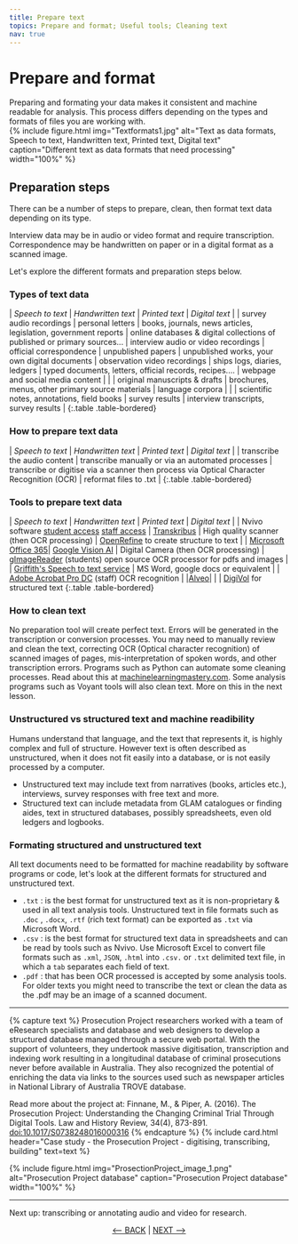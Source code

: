 ```yaml
---
title: Prepare text
topics: Prepare and format; Useful tools; Cleaning text
nav: true
---
```


# Prepare and format

Preparing and formating your data makes it consistent and machine readable for analysis. This process differs depending on the types and formats of files you are working with.  
{% include figure.html img="Textformats1.jpg" alt="Text as data formats, Speech to text, Handwritten text, Printed text, Digital text" caption="Different text as data formats that need processing" width="100%" %}
## Preparation steps

There can be a number of steps to prepare, clean, then format text data depending on its type.  

Interview data may be in audio or video format and require transcription. Correspondence may be handwritten on paper or in a digital format as a scanned image. 

Let's explore the different formats and preparation steps below.

### Types of text data

| *Speech to text* | *Handwritten text* | *Printed text* | *Digital text* |
| survey audio recordings | personal letters | books, journals, news articles, legislation, government reports | online databases & digital collections of published or primary sources...
| interview audio or video recordings | official correspondence | unpublished papers | unpublished works, your own digital documents
| observation video recordings | ships logs, diaries, ledgers | typed documents, letters, official records, recipes.... | webpage and social media content |
| | original manuscripts & drafts | brochures, menus, other primary source materials | language corpora |
| | scientific notes, annotations, field books | survey results | interview transcripts, survey results |
{:.table .table-bordered}

### How to prepare text data

| *Speech to text* | *Handwritten text* | *Printed text* | *Digital text* |
| transcribe the audio content | transcribe manually or via an automated processes | transcribe or digitise via a scanner then process via Optical Character Recognition (OCR) | reformat files to .txt |
{:.table .table-bordered}

### Tools to prepare text data

| *Speech to text* | *Handwritten text* | *Printed text* | *Digital text* |
| Nvivo software [student access](https://www.griffith.edu.au/student-computing/available-software)  [staff access](https://intranet.secure.griffith.edu.au/computing/software) | [Transkribus](https://readcoop.eu/transkribus/) | High quality scanner (then OCR processing) | [OpenRefine](https://openrefine.org/) to create structure to text |
| [Microsoft Office 365](https://support.microsoft.com/en-us/office/transcribe-your-recordings-7fc2efec-245e-45f0-b053-2a97531ecf57)| [Google Vision AI](https://cloud.google.com/vision) | Digital Camera (then OCR processing) | [gImageReader](https://github.com/manisandro/gImageReader#readme) (students) open source OCR processor for pdfs and images |
| [Griffith's Speech to text service](https://www.griffith.edu.au/eresearch-services/speech-to-text) | MS Word, google docs or equivalent | | [Adobe Acrobat Pro DC](https://intranet.secure.griffith.edu.au/computing/software) (staff) OCR recognition |
|[Alveo](https://www.alveo.edu.au/)| | | [DigiVol](https://volunteer.ala.org.au/) for structured text 
{:.table .table-bordered}

### How to clean text

No preparation tool will create perfect text.  Errors will be generated in the transcription or conversion processes. You may need to manually review and clean the text, correcting OCR (Optical character recognition) of scanned images of pages, mis-interpretation of spoken words, and other transcription errors. Programs such as Python can automate some cleaning processes. Read about this at [machinelearningmastery.com](https://machinelearningmastery.com/clean-text-machine-learning-python/). Some analysis programs such as Voyant tools will also clean text. More on this in the next lesson. 

### Unstructured vs structured text and machine readibility

Humans understand that language, and the text that represents it, is highly complex and full of structure. However text is often described as unstructured, when it does not fit easily into a database, or is not easily processed by a computer. 

- Unstructured text may include text from narratives (books, articles etc.), interviews, survey responses with free text and more.  
- Structured text can include metadata from GLAM catalogues or finding aides, text in structured databases, possibly spreadsheets, even old ledgers and logbooks. 

### Formating structured and unstructured text

All text documents need to be formatted for machine readability by software programs or code, let's look at the different formats for structured and unstructured text.
- `.txt` : is the best format for unstructured text as it is non-proprietary & used in all text analysis tools. Unstructured text in file formats such as `.doc` , `.docx`, `.rtf` (rich text format) can be exported as `.txt` via Microsoft Word.
- `.csv` : is the best format for structured text data in spreadsheets and can be read by tools such as Nvivo. Use Microsoft Excel to convert file formats such as `.xml`, `JSON`, `.html` into `.csv.` or `.txt` delimited text file, in which a `tab` separates each field of text.
- `.pdf` : that has been OCR processed is accepted by some analysis tools. For older texts you might need to transcribe the text or clean the data as the .pdf may be an image of a scanned document.

------

{% capture text %}
Prosecution Project researchers worked with a team of eResearch specialists and database and web designers to develop a structured database managed through a secure web portal. With the support of volunteers, they undertook massive digitisation, transcription and indexing work resulting in a longitudinal database of criminal prosecutions never before available in Australia. They also recognized the potential of enriching the data via links to the sources used such as newspaper articles in National Library of Australia TROVE database.  

Read more about the project at: 
Finnane, M., & Piper, A. (2016). The Prosecution Project: Understanding the Changing Criminal Trial Through Digital Tools. Law and History Review, 34(4), 873-891. [doi:10.1017/S0738248016000316](doi:10.1017/S0738248016000316)
{% endcapture %} {% include card.html header="Case study - the Prosecution Project - digitising, transcribing, building" text=text %}

{% include figure.html img="ProsectionProject_image_1.png" alt="Prosecution Project database" caption="Prosecution Project database" width="100%" %}

-----

Next up: transcribing or annotating audio and video for research.

<p align="center">
  <a href="https://griffithunilibrary.github.io/intro-text-mining-analysis/content/4-build.html"><-- BACK</a> |
  <a href="https://griffithunilibrary.github.io/intro-text-mining-analysis/content/6-prepare-av.html">NEXT --></a>
</p>

